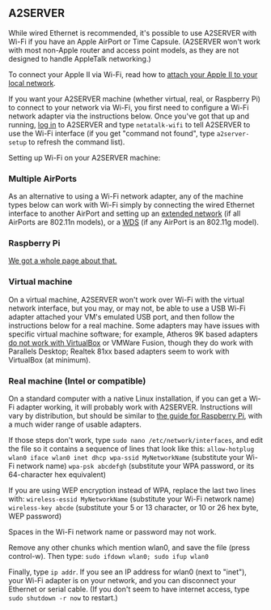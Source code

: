 ## A2SERVER

While wired Ethernet is recommended, it's possible to use A2SERVER with Wi-Fi
if you have an Apple AirPort or Time Capsule. (A2SERVER won't work with most
non-Apple router and access point models, as they are not designed to handle
AppleTalk networking.)

To connect your Apple II via Wi-Fi, read how to [attach your Apple II to your
local network](a2server_lan.md).

If you want your A2SERVER machine (whether virtual, real, or Raspberry Pi) to
connect to your network via Wi-Fi, you first need to configure a Wi-Fi network
adapter via the instructions below. Once you've got that up and running, [log
in](a2server_commands.md) to A2SERVER and type `netatalk-wifi` to tell
A2SERVER to use the Wi-Fi interface (if you get "command not found", type
`a2server-setup` to refresh the command list).


Setting up Wi-Fi on your A2SERVER machine:

### Multiple AirPorts

As an alternative to using a Wi-Fi network adapter, any of the machine types
below can work with Wi-Fi simply by connecting the wired Ethernet interface to
another AirPort and setting up an [extended network][1] (if all AirPorts are
802.11n models), or a [WDS][2] (if any AirPort is an 802.11g model).


### Raspberry Pi

[We got a whole page about that.][3]


### Virtual machine

On a virtual machine, A2SERVER won't work over Wi-Fi with the virtual network
interface, but you may, or may not, be able to use a USB Wi-Fi adapter
attached your VM's emulated USB port, and then follow the instructions below
for a real machine. Some adapters may have issues with specific virtual
machine software; for example, Atheros 9K based adapters [do not work with
VirtualBox][4] or VMWare Fusion, though they do work with Parallels Desktop;
Realtek 81xx based adapters seem to work with VirtualBox (at minimum).


### Real machine (Intel or compatible)

On a standard computer with a native Linux installation, if you can get a
Wi-Fi adapter working, it will probably work with A2SERVER. Instructions will
vary by distribution, but should be similar to [the guide for Raspberry
Pi][3], with a much wider range of usable adapters.

If those steps don't work, type `sudo nano /etc/network/interfaces`, and edit
the file so it contains a sequence of lines that look like this:
`allow-hotplug wlan0 iface wlan0 inet dhcp wpa-ssid MyNetworkName` (substitute
your Wi-Fi network name) `wpa-psk abcdefgh` (substitute your WPA password, or
its 64-character hex equivalent)

If you are using WEP encryption instead of WPA, replace the last two lines
with: 
`wireless-essid MyNetworkName` (substitute your Wi-Fi network name) 
`wireless-key abcde` (substitute your 5 or 13 character, or 10 or 26 hex byte, 
WEP password)

Spaces in the Wi-Fi network name or password may not work.

Remove any other chunks which mention wlan0, and save the file (press
control-w). Then type: `sudo ifdown wlan0; sudo ifup wlan0`

Finally, type `ip addr`. If you see an IP address for wlan0 (next to
"inet"), your Wi-Fi adapter is on your network, and you can disconnect your
Ethernet or serial cable. (If you don't seem to have internet access, type
`sudo shutdown -r now` to restart.)


[1]: http://support.apple.com/kb/HT4259
[2]: http://support.apple.com/kb/HT4262
[3]: http://ivanx.com/raspberrypi/raspberrypi_wifi.html
[4]: https://www.virtualbox.org/ticket/9511
